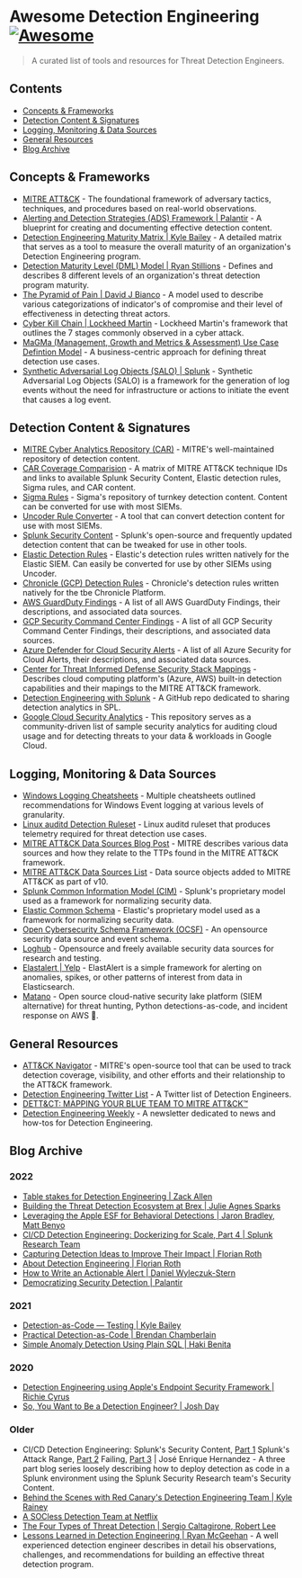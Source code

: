 # Awesome Detection Engineering [![Awesome](https://awesome.re/badge.svg)](https://awesome.re)

> A curated list of tools and resources for Threat Detection Engineers.

## Contents

- [Concepts & Frameworks](#concepts--frameworks)
- [Detection Content & Signatures](#detection-content--signatures)
- [Logging, Monitoring & Data Sources](#logging-monitoring--data-sources)
- [General Resources](#general-resources)
- [Blog Archive](#blog-archive)

## Concepts & Frameworks 

- [MITRE ATT&CK](https://attack.mitre.org/) - The foundational framework of adversary tactics, techniques, and procedures based on real-world observations.
- [Alerting and Detection Strategies (ADS) Framework | Palantir](https://github.com/palantir/alerting-detection-strategy-framework) - A blueprint for creating and documenting effective detection content.
- [Detection Engineering Maturity Matrix | Kyle Bailey](https://detectionengineering.io) - A detailed matrix that serves as a tool to measure the overall maturity of an organization's Detection Engineering program. 
- [Detection Maturity Level (DML) Model | Ryan Stillions](http://ryanstillions.blogspot.com/2014/04/the-dml-model_21.html) - Defines and describes 8 different levels of an organization's threat detection program maturity.
- [The Pyramid of Pain | David J Bianco](http://detect-respond.blogspot.com/2013/03/the-pyramid-of-pain.html) - A model used to describe various categorizations of indicator's of compromise and their level of effectiveness in detecting threat actors. 
- [Cyber Kill Chain | Lockheed Martin](https://www.lockheedmartin.com/us/what-we-do/aerospace-defense/cyber/cyber-kill-chain.html) - Lockheed Martin's framework that outlines the 7 stages commonly observed in a cyber attack.
- [MaGMa (Management, Growth and Metrics & Assessment) Use Case Defintion Model](https://www.betaalvereniging.nl/wp-content/uploads/FI-ISAC-use-case-framework-verkorte-versie.pdf) - A business-centric approach for defining threat detection use cases.
- [Synthetic Adversarial Log Objects (SALO) | Splunk](https://github.com/splunk/salo) - Synthetic Adversarial Log Objects (SALO) is a framework for the generation of log events without the need for infrastructure or actions to initiate the event that causes a log event.

## Detection Content & Signatures

- [MITRE Cyber Analytics Repository (CAR)](https://car.mitre.org) - MITRE's well-maintained repository of detection content.
- [CAR Coverage Comparision](https://car.mitre.org/coverage/) - A matrix of MITRE ATT&CK technique IDs and links to available Splunk Security Content, Elastic detection rules, Sigma rules, and CAR content.
- [Sigma Rules](https://github.com/Neo23x0/sigma) - Sigma's repository of turnkey detection content. Content can be converted for use with most SIEMs.
- [Uncoder Rule Converter](https://uncoder.io) - A tool that can convert detection content for use with most SIEMs.
- [Splunk Security Content](https://github.com/splunk/security_content) - Splunk's open-source and frequently updated detection content that can be tweaked for use in other tools.
- [Elastic Detection Rules](https://github.com/elastic/detection-rules/tree/main/rules) - Elastic's detection rules written natively for the Elastic SIEM. Can easily be converted for use by other SIEMs using Uncoder.
- [Chronicle (GCP) Detection Rules](https://github.com/chronicle/detection-rules) - Chronicle's detection rules written natively for the tbe Chronicle Platform.
- [AWS GuardDuty Findings](https://docs.aws.amazon.com/guardduty/latest/ug/guardduty_finding-types-active.html) - A list of all AWS GuardDuty Findings, their descriptions, and associated data sources.
- [GCP Security Command Center Findings](https://cloud.google.com/security-command-center/docs/concepts-security-sources#threats) - A list of all GCP Security Command Center Findings, their descriptions, and associated data sources.
- [Azure Defender for Cloud Security Alerts](https://docs.microsoft.com/en-us/azure/defender-for-cloud/alerts-reference) - A list of all Azure Security for Cloud Alerts, their descriptions, and associated data sources.
- [Center for Threat Informed Defense Security Stack Mappings](https://github.com/center-for-threat-informed-defense/security-stack-mappings) - Describes cloud computing platform's (Azure, AWS) built-in detection capabilities and their mapings to the MITRE ATT&CK framework.
- [Detection Engineering with Splunk](https://github.com/west-wind/Threat-Hunting-With-Splunk) - A GitHub repo dedicated to sharing detection analytics in SPL.
- [Google Cloud Security Analytics](https://github.com/GoogleCloudPlatform/security-analytics) - This repository serves as a community-driven list of sample security analytics for auditing cloud usage and for detecting threats to your data & workloads in Google Cloud.

## Logging, Monitoring & Data Sources

- [Windows Logging Cheatsheets](https://www.malwarearchaeology.com/cheat-sheets) - Multiple cheatsheets outlined recommendations for Windows Event logging at various levels of granularity.
- [Linux auditd Detection Ruleset](https://github.com/Neo23x0/auditd/blob/master/audit.rules) - Linux auditd ruleset that produces telemetry required for threat detection use cases.
- [MITRE ATT&CK Data Sources Blog Post](https://medium.com/mitre-attack/defining-attack-data-sources-part-i-4c39e581454f) - MITRE describes various data sources and how they relate to the TTPs found in the MITRE ATT&CK framework.
- [MITRE ATT&CK Data Sources List](https://attack.mitre.org/datasources/) - Data source objects added to MITRE ATT&CK as part of v10.
- [Splunk Common Information Model (CIM)](https://docs.splunk.com/Documentation/CIM/5.0.0/User/Overview) - Splunk's proprietary model used as a framework for normalizing security data.
- [Elastic Common Schema](https://www.elastic.co/guide/en/ecs/current/ecs-getting-started.html) - Elastic's proprietary model used as a framework for normalizing security data.
- [Open Cybersecurity Schema Framework (OCSF)](https://schema.ocsf.io/categories?extensions) - An opensource security data source and event schema.
- [Loghub](https://github.com/logpai/loghub) - Opensource and freely available security data sources for research and testing.
- [Elastalert | Yelp](https://github.com/Yelp/elastalert) - ElastAlert is a simple framework for alerting on anomalies, spikes, or other patterns of interest from data in Elasticsearch.
- [Matano](https://github.com/matanolabs/matano) - Open source cloud-native security lake platform (SIEM alternative) for threat hunting, Python detections-as-code, and incident response on AWS 🦀.

## General Resources
 
- [ATT&CK Navigator](https://mitre-attack.github.io/attack-navigator/enterprise/) - MITRE's open-source tool that can be used to track detection coverage, visibility, and other efforts and their relationship to the ATT&CK framework.
- [Detection Engineering Twitter List](https://twitter.com/i/lists/952735755838738432) - A Twitter list of Detection Engineers.
- [DETT&CT: MAPPING YOUR BLUE TEAM TO MITRE ATT&CK™](https://www.mbsecure.nl/blog/2019/5/dettact-mapping-your-blue-team-to-mitre-attack)
- [Detection Engineering Weekly](https://detectionengineering.net) - A newsletter dedicated to news and how-tos for Detection Engineering.

## Blog Archive

### 2022
- [Table stakes for Detection Engineering | Zack Allen](https://www.detectionengineering.net/p/table-stakes-for-detection-engineering)
- [Building the Threat Detection Ecosystem at Brex | Julie Agnes Sparks](https://medium.com/brexeng/building-the-threat-detection-ecosystem-at-brex-215e98b2f1bc)
- [Leveraging the Apple ESF for Behavioral Detections | Jaron Bradley, Matt Benyo](https://m.youtube.com/watch?v=AlN59giec0M)
- [CI/CD Detection Engineering: Dockerizing for Scale, Part 4 | Splunk Research Team](https://www.splunk.com/en_us/blog/security/ci-cd-detection-engineering-dockerizing-for-scale-part-4.html)
- [Capturing Detection Ideas to Improve Their Impact | Florian Roth](https://cyb3rops.medium.com/capturing-detection-ideas-to-improve-their-impact-311cf4e1c7a8)
- [About Detection Engineering | Florian Roth](https://cyb3rops.medium.com/about-detection-engineering-44d39e0755f0)
- [How to Write an Actionable Alert | Daniel Wyleczuk-Stern](https://catscrdl.io/blog/howtowriteanactionablealert/)
- [Democratizing Security Detection | Palantir](https://medium.com/palantir/democratizing-security-detection-71c689b667a5)

### 2021

- [Detection-as-Code — Testing | Kyle Bailey](https://medium.com/@kyle-bailey/detection-as-code-testing-c03b0eea7fb8)
- [Practical Detection-as-Code | Brendan Chamberlain](https://medium.com/@infosecb/practical-detection-as-code-8a8fe7c65676)
- [Simple Anomaly Detection Using Plain SQL | Haki Benita](https://hakibenita.com/sql-anomaly-detection)

### 2020

- [Detection Engineering using Apple's Endpoint Security Framework | Richie Cyrus](https://posts.specterops.io/detection-engineering-using-apples-endpoint-security-framework-affdbcb18b02)
- [So, You Want to Be a Detection Engineer? | Josh Day](https://blog.gigamon.com/2020/02/24/so-you-want-to-be-a-detection-engineer/)

### Older
- CI/CD Detection Engineering: Splunk's Security Content, [Part 1](https://www.splunk.com/en_us/blog/security/ci-cd-detection-engineering-splunk-security-content-part-1.html) Splunk's Attack Range, [Part 2](https://www.splunk.com/en_us/blog/security/ci-cd-detection-engineering-splunk-s-attack-range-part-2.html) Failing, [Part 3](https://www.splunk.com/en_us/blog/security/ci-cd-detection-engineering-failing-part-3.html) | José Enrique Hernandez - A three part blog series loosely describing how to deploy detection as code in a Splunk environment using the Splunk Security Research team's Security Content.
- [Behind the Scenes with Red Canary's Detection Engineering Team | Kyle Rainey](https://redcanary.com/blog/detection-engineering/)
- [A SOCless Detection Team at Netflix](https://www.linkedin.com/pulse/socless-detection-team-netflix-alex-maestretti/)
- [The Four Types of Threat Detection | Sergio Caltagirone, Robert Lee](https://www.dragos.com/wp-content/uploads/The_Four_Types-of_Threat_Detection.pdf)
- [Lessons Learned in Detection Engineering | Ryan McGeehan](https://medium.com/starting-up-security/lessons-learned-in-detection-engineering-304aec709856) - A well experienced detection engineer describes in detail his observations, challenges, and recommendations for building an effective threat detection program.
